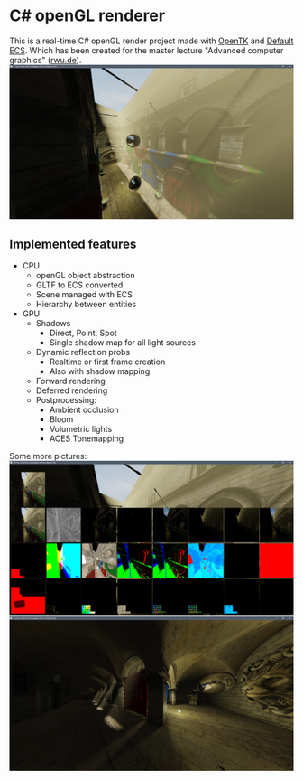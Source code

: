 # C# openGL renderer
This is a real-time C# openGL render project made with [OpenTK](https://github.com/opentk/opentk) and [Default ECS](https://github.com/Doraku/DefaultEcs). Which has been created  for the master lecture "Advanced computer graphics" ([rwu.de](https://www.rwu.de/)).
![a](./.docs/a.jpg)


## Implemented features
- CPU
    - openGL object abstraction
    - GLTF to ECS converted
    - Scene managed with ECS
    - Hierarchy between entities
- GPU
    - Shadows
        - Direct, Point, Spot
        - Single shadow map for all light sources
    - Dynamic reflection probs
        - Realtime or first frame creation
        - Also with shadow mapping
    - Forward rendering
    - Deferred rendering
    - Postprocessing:
        - Ambient occlusion
        - Bloom
        - Volumetric lights
        - ACES Tonemapping


Some more pictures:
![a](./.docs/b.jpg)
![a](./.docs/c.jpg)